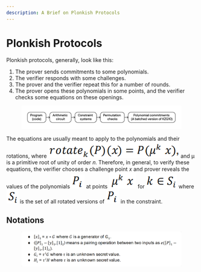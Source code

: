 ```yaml
---
description: A Brief on Plonkish Protocols
---
```


# Plonkish Protocols

Plonkish protocols, generally, look like this:

1. The prover sends commitments to some polynomials.
2. The verifier responds with some challenges.
3. The prover and the verifier repeat this for a number of rounds.
4. The prover opens these polynomials in some points, and the verifier checks some equations on these openings.

<figure><img src="../../.gitbook/assets/SHplonk.png" alt=""><figcaption></figcaption></figure>

The equations are usually meant to apply to the polynomials and their rotations, where <img src="../../.gitbook/assets/image (22).png" alt="" data-size="line"> and μ is a primitive root of unity of order 𝑛. Therefore, in general, to verify these equations, the verifier chooses a challenge point 𝑥 and prover reveals the values of the polynomials <img src="../../.gitbook/assets/image (29).png" alt="" data-size="line"> at points <img src="../../.gitbook/assets/image (23).png" alt="" data-size="line"> for <img src="../../.gitbook/assets/image (13).png" alt="" data-size="line"> where <img src="../../.gitbook/assets/image (11).png" alt="" data-size="line"> is the set of all rotated versions of <img src="../../.gitbook/assets/image (29).png" alt="" data-size="line"> in the constraint.

## Notations

<figure><img src="../../.gitbook/assets/shplonk-notation (1).png" alt=""><figcaption></figcaption></figure>
